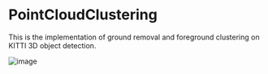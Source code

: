 # PointCloudClustering

This is the implementation of ground removal and foreground clustering on KITTI 3D object detection. 

![image](https://github.com/yf26/PointCloudClustering/blob/master/img/img.png)
